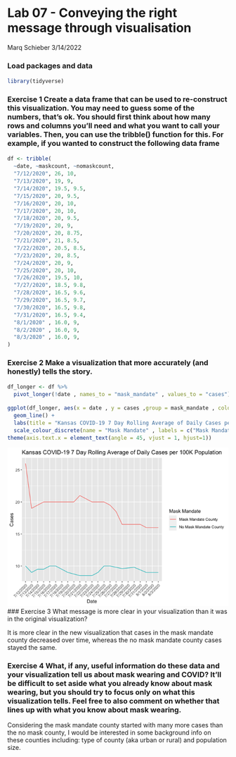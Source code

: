 Lab 07 - Conveying the right message through visualisation
================
Marq Schieber
3/14/2022

### Load packages and data

``` r
library(tidyverse) 
```

### Exercise 1 Create a data frame that can be used to re-construct this visualization. You may need to guess some of the numbers, that’s ok. You should first think about how many rows and columns you’ll need and what you want to call your variables. Then, you can use the tribble() function for this. For example, if you wanted to construct the following data frame

``` r
df <- tribble(
  ~date, ~maskcount, ~nomaskcount,
  "7/12/2020", 26, 10,
  "7/13/2020", 19, 9,
  "7/14/2020", 19.5, 9.5,
  "7/15/2020", 20, 9.5,
  "7/16/2020", 20, 10,
  "7/17/2020", 20, 10,
  "7/18/2020", 20, 9.5,
  "7/19/2020", 20, 9,
  "7/20/2020", 20, 8.75,
  "7/21/2020", 21, 8.5,
  "7/22/2020", 20.5, 8.5,
  "7/23/2020", 20, 8.5,
  "7/24/2020", 20, 9,
  "7/25/2020", 20, 10,
  "7/26/2020", 19.5, 10,
  "7/27/2020", 18.5, 9.8,
  "7/28/2020", 16.5, 9.6,
  "7/29/2020", 16.5, 9.7,
  "7/30/2020", 16.5, 9.8,
  "7/31/2020", 16.5, 9.4,
  "8/1/2020" , 16.0, 9,
  "8/2/2020" , 16.0, 9,
  "8/3/2020" , 16.0, 9,
)
```

### Exercise 2 Make a visualization that more accurately (and honestly) tells the story.

``` r
df_longer <- df %>% 
  pivot_longer(!date , names_to = "mask_mandate" , values_to = "cases")
```

``` r
ggplot(df_longer, aes(x = date , y = cases ,group = mask_mandate , color = mask_mandate))+
  geom_line() +
  labs(title = "Kansas COVID-19 7 Day Rolling Average of Daily Cases per 100K Population", x = "Date" , y = "Cases")+
  scale_colour_discrete(name = "Mask Mandate" , labels = c("Mask Mandate County" , "No Mask Mandate County"))+
theme(axis.text.x = element_text(angle = 45, vjust = 1, hjust=1))
```

![](lab-07_files/figure-gfm/unnamed-chunk-3-1.png)<!-- --> \### Exercise
3 What message is more clear in your visualization than it was in the
original visualization?

It is more clear in the new visualization that cases in the mask mandate
county decreased over time, whereas the no mask mandate county cases
stayed the same.

### Exercise 4 What, if any, useful information do these data and your visualization tell us about mask wearing and COVID? It’ll be difficult to set aside what you already know about mask wearing, but you should try to focus only on what this visualization tells. Feel free to also comment on whether that lines up with what you know about mask wearing.

Considering the mask mandate county started with many more cases than
the no mask county, I would be interested in some background info on
these counties including: type of county (aka urban or rural) and
population size.
